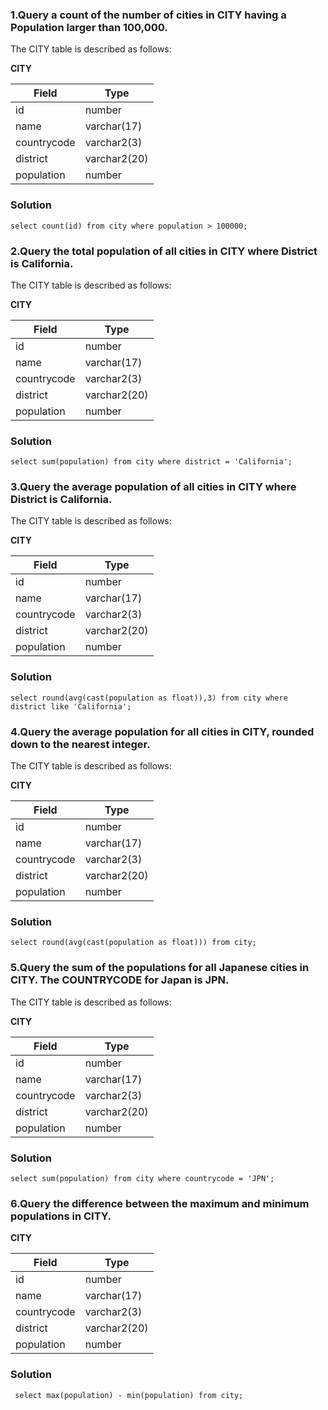 ### 1.Query a count of the number of cities in CITY having a Population larger than 100,000.

The CITY table is described as follows:

   **CITY**

| Field  | Type |
| ------------- | ------------- |
| id  | number  |
| name  | varchar(17) |
|countrycode | varchar2(3) |
|district | varchar2(20) |
|population  | number |

### Solution

```select count(id) from city where population > 100000;```



### 2.Query the total population of all cities in CITY where District is California.

The CITY table is described as follows:

   **CITY**

| Field  | Type |
| ------------- | ------------- |
| id  | number  |
| name  | varchar(17) |
|countrycode | varchar2(3) |
|district | varchar2(20) |
|population  | number |

### Solution

```select sum(population) from city where district = 'California';```


### 3.Query the average population of all cities in CITY where District is California.

The CITY table is described as follows:

**CITY**

| Field  | Type |
| ------------- | ------------- |
| id  | number  |
| name  | varchar(17) |
|countrycode | varchar2(3) |
|district | varchar2(20) |
|population  | number |

### Solution

```select round(avg(cast(population as float)),3) from city where district like 'California';```

### 4.Query the average population for all cities in CITY, rounded down to the nearest integer.

The CITY table is described as follows:

**CITY**

| Field  | Type |
| ------------- | ------------- |
| id  | number  |
| name  | varchar(17) |
|countrycode | varchar2(3) |
|district | varchar2(20) |
|population  | number |

### Solution
```select round(avg(cast(population as float))) from city;```


### 5.Query the sum of the populations for all Japanese cities in CITY. The COUNTRYCODE for Japan is JPN.
The CITY table is described as follows:

**CITY**

| Field  | Type |
| ------------- | ------------- |
| id  | number  |
| name  | varchar(17) |
|countrycode | varchar2(3) |
|district | varchar2(20) |
|population  | number |

### Solution
```select sum(population) from city where countrycode = 'JPN';```


### 6.Query the difference between the maximum and minimum populations in CITY.

**CITY**

| Field  | Type |
| ------------- | ------------- |
| id  | number  |
| name  | varchar(17) |
|countrycode | varchar2(3) |
|district | varchar2(20) |
|population  | number |

###  Solution
``` select max(population) - min(population) from city;```
